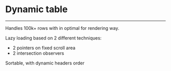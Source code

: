 # Dynamic table 
-----
Handles 100k+ rows with in optimal for rendering way.

Lazy loading based on 2 different techniques:

* 2 pointers on fixed scroll area
* 2 intersection observers

Sortable, with dynamic headers order
